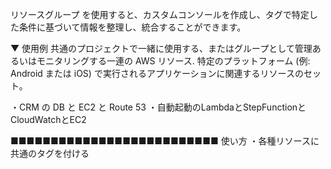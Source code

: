 リソースグループ を使用すると、カスタムコンソールを作成し、タグで特定した条件に基づいて情報を整理し、統合することができます。


▼ 使用例
共通のプロジェクトで一緒に使用する、またはグループとして管理あるいはモニタリングする一連の AWS リソース.
特定のプラットフォーム (例: Android または iOS) で実行されるアプリケーションに関連するリソースのセット。

・CRM の DB と EC2 と Route 53
・自動起動のLambdaとStepFunctionとCloudWatchとEC2

■■■■■■■■■■■■■■■■■■■■■■■■■■ 使い方
・各種リソースに共通のタグを付ける